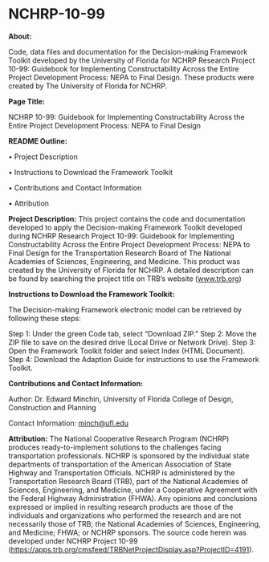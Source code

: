 # NCHRP-10-99

<b>About:</b>

Code, data files and documentation for the Decision-making Framework Toolkit developed by the University of Florida for NCHRP Research Project 10-99: Guidebook for Implementing Constructability Across the Entire Project Development Process: NEPA to Final Design. These products were created by The University of Florida for NCHRP.


<b>Page Title:</b>

NCHRP 10-99: Guidebook for Implementing Constructability Across the Entire Project Development Process: NEPA to Final Design

<b>README Outline:</b>

•	Project Description

•	Instructions to Download the Framework Toolkit

•	Contributions and Contact Information

•	Attribution


<b>Project Description:</b>
This project contains the code and documentation developed to apply the Decision-making Framework Toolkit developed during NCHRP Research Project 10-99: Guidebook for Implementing Constructability Across the Entire Project Development Process: NEPA to Final Design for the Transportation Research Board of The National Academies of Sciences, Engineering, and Medicine. This product was created by the University of Florida for NCHRP. A detailed description can be found by searching the project title on TRB’s website (www.trb.org) 

<b>Instructions to Download the Framework Toolkit:</b>

The Decision-making Framework electronic model can be retrieved by following these steps: 

Step 1: Under the green Code tab, select “Download ZIP.”
Step 2: Move the ZIP file to save on the desired drive (Local Drive or Network Drive).
Step 3: Open the Framework Toolkit folder and select Index (HTML Document).
Step 4: Download the Adaption Guide for instructions to use the Framework Toolkit. 


<b>Contributions and Contact Information:</b> 

Author: Dr. Edward Minchin, University of Florida College of Design, Construction and Planning

Contact Information:  minch@ufl.edu


<b>Attribution:</b>
The National Cooperative Research Program (NCHRP) produces ready-to-implement solutions to the challenges facing transportation professionals. NCHRP is sponsored by the individual state departments of transportation of the American Association of State Highway and Transportation Officials. NCHRP is administered by the Transportation Research Board (TRB), part of the National Academies of Sciences, Engineering, and Medicine, under a Cooperative Agreement with the Federal Highway Administration (FHWA). Any opinions and conclusions expressed or implied in resulting research products are those of the individuals and organizations who performed the research and are not necessarily those of TRB; the National Academies of Sciences, Engineering, and Medicine; FHWA; or NCHRP sponsors. The source code herein was developed under NCHRP Project 10-99 (https://apps.trb.org/cmsfeed/TRBNetProjectDisplay.asp?ProjectID=4191).
